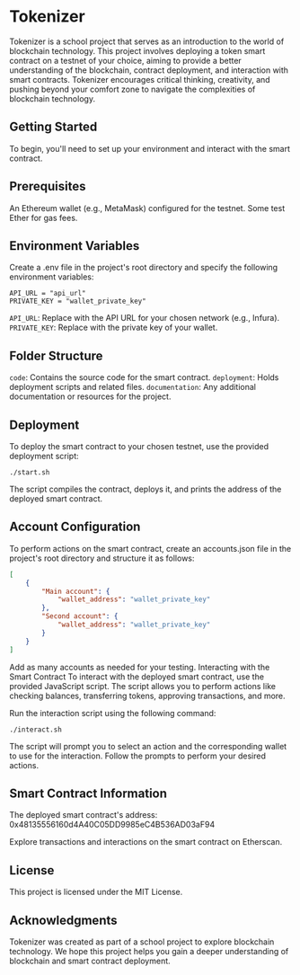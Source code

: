 # Tokenizer
Tokenizer is a school project that serves as an introduction to the world of blockchain technology. This project involves deploying a token smart contract on a testnet of your choice, aiming to provide a better understanding of the blockchain, contract deployment, and interaction with smart contracts. Tokenizer encourages critical thinking, creativity, and pushing beyond your comfort zone to navigate the complexities of blockchain technology.

## Getting Started
To begin, you'll need to set up your environment and interact with the smart contract.

## Prerequisites
An Ethereum wallet (e.g., MetaMask) configured for the testnet.
Some test Ether for gas fees.

## Environment Variables
Create a .env file in the project's root directory and specify the following environment variables:

```plaintext
API_URL = "api_url"
PRIVATE_KEY = "wallet_private_key"
```
`API_URL`: Replace with the API URL for your chosen network (e.g., Infura).
`PRIVATE_KEY`: Replace with the private key of your wallet.

## Folder Structure
`code`: Contains the source code for the smart contract.
`deployment`: Holds deployment scripts and related files.
`documentation`: Any additional documentation or resources for the project.

## Deployment
To deploy the smart contract to your chosen testnet, use the provided deployment script:

```shell
./start.sh
```
The script compiles the contract, deploys it, and prints the address of the deployed smart contract.

## Account Configuration
To perform actions on the smart contract, create an accounts.json file in the project's root directory and structure it as follows:

```json
[
    {
        "Main account": {
            "wallet_address": "wallet_private_key"
        },
        "Second account": {
            "wallet_address": "wallet_private_key"
        }
    }
]
```
Add as many accounts as needed for your testing.
Interacting with the Smart Contract
To interact with the deployed smart contract, use the provided JavaScript script. The script allows you to perform actions like checking balances, transferring tokens, approving transactions, and more.

Run the interaction script using the following command:

```shell
./interact.sh
```
The script will prompt you to select an action and the corresponding wallet to use for the interaction. Follow the prompts to perform your desired actions.

## Smart Contract Information
The deployed smart contract's address: 0x48135556160d4A40C05DD9985eC4B536AD03aF94

Explore transactions and interactions on the smart contract on Etherscan.

## License
This project is licensed under the MIT License.

## Acknowledgments
Tokenizer was created as part of a school project to explore blockchain technology. We hope this project helps you gain a deeper understanding of blockchain and smart contract deployment.